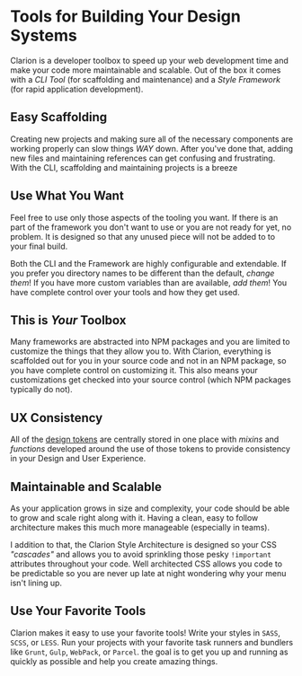 <h1>Tools for Building Your Design Systems</h1>

Clarion is a developer toolbox to speed up your web development time and make your code more maintainable and scalable. Out of the box it comes with a _CLI Tool_ (for scaffolding and maintenance) and a _Style Framework_ (for rapid application development).

## Easy Scaffolding

Creating new projects and making sure all of the necessary components are working properly can slow things _WAY_ down. After you've done that, adding new files and maintaining references can get confusing and frustrating. With the CLI, scaffolding and maintaining projects is a breeze

## Use What You Want

Feel free to use only those aspects of the tooling you want. If there is an part of the framework you don't want to use or you are not ready for yet, no problem. It is designed so that any unused piece will not be added to to your final build.

Both the CLI and the Framework are highly configurable and extendable. If you prefer you directory names to be different than the default, _change them_! If you have more custom variables than are available, _add them_! You have complete control over your tools and how they get used.

## This is _Your_ Toolbox

Many frameworks are abstracted into NPM packages and you are limited to customize the things that they allow you to. With Clarion, everything is scaffolded out for you in your source code and not in an NPM package, so you have complete control on customizing it. This also means your customizations get checked into your source control (which NPM packages typically do not).

## UX Consistency

All of the [design tokens](/framework/documentation/variables.html) are centrally stored in one place with _mixins_ and _functions_ developed around the use of those tokens to provide consistency in your Design and User Experience.

## Maintainable and Scalable

As your application grows in size and complexity, your code should be able to grow and scale right along with it. Having a clean, easy to follow architecture makes this much more manageable (especially in teams).

I addition to that, the Clarion Style Architecture is designed so your CSS _"cascades"_ and allows you to avoid sprinkling those pesky `!important` attributes throughout your code. Well architected CSS allows you code to be predictable so you are never up late at night wondering why your menu isn't lining up.

## Use Your Favorite Tools

Clarion makes it easy to use your favorite tools! Write your styles in `SASS`, `SCSS`, or `LESS`. Run your projects with your favorite task runners and bundlers like `Grunt`, `Gulp`, `WebPack`, or `Parcel`. the goal is to get you up and running as quickly as possible and help you create amazing things.

